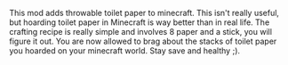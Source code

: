 This mod adds throwable toilet paper to minecraft.
This isn't really useful, but hoarding toilet paper in Minecraft is way better than in real life.
The crafting recipe is really simple and involves 8 paper and a stick, you will figure it out.
You are now allowed to brag about the stacks of toilet paper you hoarded on your minecraft world.
Stay save and healthy ;).
